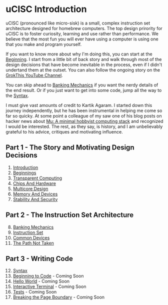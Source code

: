 # uCISC Introduction

uCISC (pronounced like micro-sisk) is a small, complex instruction set
architecture designed for homebrew computers. The top design prirority for
uCISC is to foster curiosity, learning and use rather than performance. We
believe that the most fun you will ever have using a computer is using one that
you make and program yourself.

If you want to know more about why I'm doing this, you can start at the
[Beginning](02_Beginnings.md). I start from a little bit of back story and walk
through most of the design decisions that have become inevitable in the process,
even if I didn't undertand them at the outset. You can also follow the ongoing
story on the
[GrokThis YouTube Channel](https://www.youtube.com/channel/UCh4OpfF7T7UtezGejRTLxCw).

You can skip ahead to [Banking Mechanics](08_Banking_Mechanics.md) if you want
the nerdy details of the end result. Or if you just want to get into some code,
jump all the way to the [Syntax](12_Syntax.md).

I must give vast amounts of credit to Kartik Agaram. I started down this journey
independently, but he has been instrumental in helping me come so far so quicky.
At some point a colleague of my saw one of his blog posts on hacker news about
[Mu: A minimal hobbyist computing stack](http://akkartik.name/post/mu-2019-1)
and recognized I would be interested. The rest, as they say, is history, and I
am unbelievably grateful to his advice, critiques and motivating influence.

## Part 1 - The Story and Motivating Design Decisions

1. [Introduction](01_Introduction.md)
2. [Beginnings](02_Beginnings.md)
3. [Transparent Computing](03_Transparent_Computing.md)
4. [Chips And Hardware](04_Chips_And_Hardware.md)
5. [Multicore Design](05_Multicore_Design.md)
6. [Memory And Devices](06_Memory_And_Devices.md)
7. [Stability And Security](07_Stability_And_Security.md)

## Part 2 - The Instruction Set Architecture

8. [Banking Mechanics](08_Banking_Mechanics.md)
9. [Instruction Set](09_Instruction_Set.md)
10. [Common Devices](10_Common_Devices.md)
11. [The Path Not Taken](11_The_Path_Not_Taken.md)

## Part 3 - Writing Code

12. [Syntax](12_Syntax.md)
13. [Beginning to Code](13_Beginning_To_Code.md) - Coming Soon
14. [Hello World](14_Hello_World.md) - Coming Soon
15. [Interactive Terminal](15_Interactive_Terminal.md) - Coming Soon
16. [Tests](16_Tests.md) - Coming Soon
17. [Breaking the Page Boundary](17_Breaking_The_Page_Boundary.md) - Coming Soon

